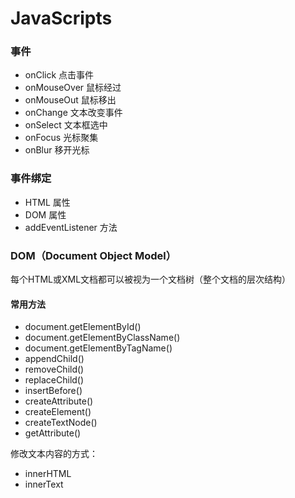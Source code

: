# JavaScripts

### 事件

- onClick 点击事件
- onMouseOver 鼠标经过
- onMouseOut 鼠标移出
- onChange 文本改变事件
- onSelect 文本框选中
- onFocus 光标聚集
- onBlur 移开光标

### 事件绑定

- HTML 属性
- DOM 属性
- addEventListener 方法

### DOM（Document Object Model）

每个HTML或XML文档都可以被视为一个文档树（整个文档的层次结构）

#### 常用方法
- document.getElementById()
- document.getElementByClassName()
- document.getElementByTagName()
- appendChild()
- removeChild()
- replaceChild()
- insertBefore()
- createAttribute()
- createElement()
- createTextNode()
- getAttribute()

修改文本内容的方式：
- innerHTML
- innerText




